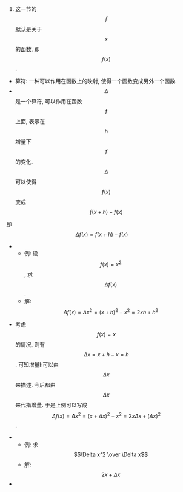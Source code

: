 1. 这一节的 $$f$$ 默认是关于 $$x$$ 的函数, 即 $$f(x)$$.
*  算符: 一种可以作用在函数上的映射, 使得一个函数变成另外一个函数.
*  $$\Delta$$ 是一个算符, 可以作用在函数 $$f$$ 上面, 表示在 $$h$$ 增量下 $$f$$ 的变化. $$\Delta$$可以使得$$f(x)$$变成$$f(x+h)-f(x)$$



即
$$
\Delta f(x)=f(x+h)-f(x)
$$
* - 例: 设$$f(x)=x^2$$, 求$$\Delta f(x)$$.
  - 解: $$\Delta f(x)=\Delta x^2 = (x+h)^2-x^2=2x h+h^2$$
  
* 考虑$$f(x)=x$$的情况, 则有$$\Delta x = x+h-x=h$$. 可知增量h可以由$$\Delta x$$来描述. 今后都由$$\Delta x$$来代指增量. 于是上例可以写成$$\Delta f(x)=\Delta x^2 = (x+\Delta x)^2-x^2=2x\Delta x+(\Delta x)^2$$.

* - 例: 求$$\Delta x^2 \over \Delta x$$
  - 解: $$2x+\Delta x $$
* 

